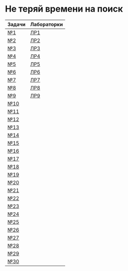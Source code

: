 # Не теряй времени на поиск

| Задачи | Лабораторки |
|--------|-------------|
| [№1](Problems/№1.cpp) | [ЛР1](Labs/Lab1/Lab1/Lab1.md)|
| [№2](Problems/№2.cpp) | [ЛР2](Labs/Lab1/Lab2/Lab2.md)|
| [№3](Problems/№3.cpp) | [ЛР3](Labs/Lab1/Lab3/Lab3.md)|
| [№4](Problems/№4.cpp) | [ЛР4](Labs/Lab1/Lab4/Lab4.md)|
| [№5](Problems/№5.cpp) | [ЛР5](Labs/Lab1/Lab5/Lab5.md)|
| [№6](Problems/№6.cpp) | [ЛР6](Labs/Lab1/Lab6/Lab6.md)|
| [№7](Problems/№7.cpp) | [ЛР7](Labs/Lab1/Lab7/Lab7.md)|
| [№8](Problems/№8.cpp) | [ЛР8](Labs/Lab1/Lab8/Lab8.md)|
| [№9](Problems/№9.cpp) | [ЛР9](Labs/Lab1/Lab9/Lab9.md)|
| [№10](Problems/№10.cpp) |
| [№11](Problems/№11.cpp) |
| [№12](Problems/№12.cpp) |
| [№13](Problems/№13.cpp) |
| [№14](Problems/№14.cpp) |
| [№15](Problems/№15.cpp) |
| [№16](Problems/№16.cpp) |
| [№17](Problems/№17.cpp) |
| [№18](Problems/№18.cpp) |
| [№19](Problems/№19.cpp) |
| [№20](Problems/№20.cpp) |
| [№21](Problems/№21.cpp) |
| [№22](Problems/№22.cpp) |
| [№23](Problems/№23.cpp) |
| [№24](Problems/№24.cpp) |
| [№25](Problems/№25.cpp) |
| [№26](Problems/№26.cpp) |
| [№27](Problems/№27.cpp) |
| [№28](Problems/№28.cpp) |
| [№29](Problems/№29.cpp) |
| [№30](Problems/№30.cpp) |
